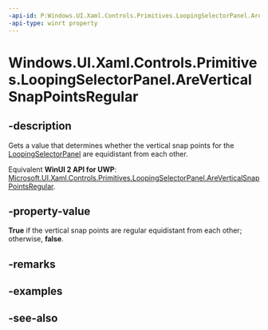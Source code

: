 ```yaml
---
-api-id: P:Windows.UI.Xaml.Controls.Primitives.LoopingSelectorPanel.AreVerticalSnapPointsRegular
-api-type: winrt property
---
```


<!-- Property syntax
public bool AreVerticalSnapPointsRegular { get; }
-->

# Windows.UI.Xaml.Controls.Primitives.LoopingSelectorPanel.AreVerticalSnapPointsRegular

## -description
Gets a value that determines whether the vertical snap points for the [LoopingSelectorPanel](loopingselectorpanel.md) are equidistant from each other.

Equivalent **WinUI 2 API for UWP**: [Microsoft.UI.Xaml.Controls.Primitives.LoopingSelectorPanel.AreVerticalSnapPointsRegular](/windows/winui/api/microsoft.ui.xaml.controls.primitives.loopingselectorpanel.areverticalsnappointsregular).

## -property-value
**True** if the vertical snap points are regular equidistant from each other; otherwise, **false**.

## -remarks

## -examples

## -see-also

